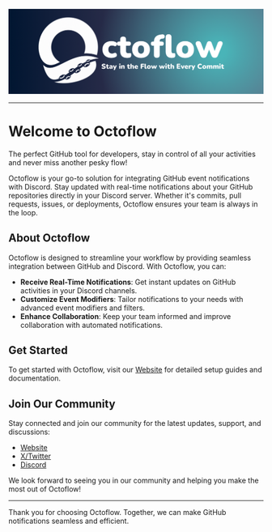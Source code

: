 ![](../octoflow-banner.png)

---

# Welcome to Octoflow

The perfect GitHub tool for developers, stay in control of all your activities and never miss another pesky flow!

Octoflow is your go-to solution for integrating GitHub event notifications with Discord. Stay updated with real-time notifications about your GitHub repositories directly in your Discord server. Whether it's commits, pull requests, issues, or deployments, Octoflow ensures your team is always in the loop.

## About Octoflow

Octoflow is designed to streamline your workflow by providing seamless integration between GitHub and Discord. With Octoflow, you can:

- **Receive Real-Time Notifications**: Get instant updates on GitHub activities in your Discord channels.
- **Customize Event Modifiers**: Tailor notifications to your needs with advanced event modifiers and filters.
- **Enhance Collaboration**: Keep your team informed and improve collaboration with automated notifications.

## Get Started

To get started with Octoflow, visit our [Website](https://octoflow.ca) for detailed setup guides and documentation.

## Join Our Community

Stay connected and join our community for the latest updates, support, and discussions:

- [Website](https://octoflow.ca)
- [X/Twitter](https://twitter.com/HeyOctoflow)
- [Discord](https://discord.gg/N4hnRmEJMX)

We look forward to seeing you in our community and helping you make the most out of Octoflow!

---

Thank you for choosing Octoflow. Together, we can make GitHub notifications seamless and efficient.
